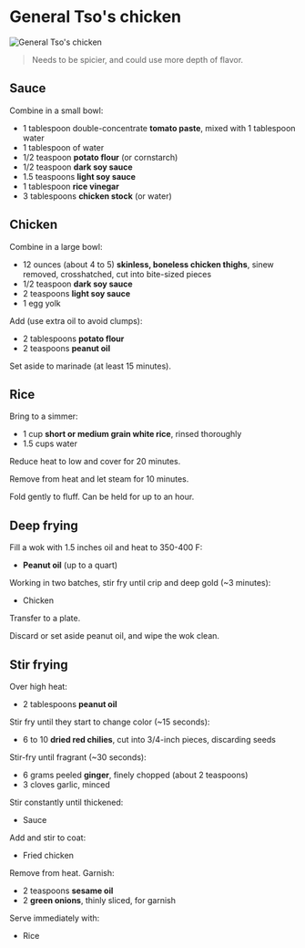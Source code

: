 # General Tso's chicken

![General Tso's chicken](https://pbs.twimg.com/media/C7EgpQ_VsAAyvuA.jpg)

> Needs to be spicier, and could use more depth of flavor.

## Sauce

Combine in a small bowl:

- 1 tablespoon double-concentrate **tomato paste**, mixed with 1 tablespoon water
- 1 tablespoon of water
- 1/2 teaspoon **potato flour** (or cornstarch)
- 1/2 teaspoon **dark soy sauce**
- 1.5 teaspoons **light soy sauce**
- 1 tablespoon **rice vinegar**
- 3 tablespoons **chicken stock** (or water)

## Chicken

Combine in a large bowl:

- 12 ounces (about 4 to 5) **skinless, boneless chicken thighs**, sinew removed, crosshatched, cut into bite-sized pieces
- 1/2 teaspoon **dark soy sauce**
- 2 teaspoons **light soy sauce**
- 1 egg yolk

Add (use extra oil to avoid clumps):

- 2 tablespoons **potato flour**
- 2 teaspoons **peanut oil**

Set aside to marinade (at least 15 minutes).

## Rice

Bring to a simmer:

- 1 cup **short or medium grain white rice**, rinsed thoroughly
- 1.5 cups water

Reduce heat to low and cover for 20 minutes.

Remove from heat and let steam for 10 minutes.

Fold gently to fluff. Can be held for up to an hour.

## Deep frying

Fill a wok with 1.5 inches oil and heat to 350-400 F:

- **Peanut oil** (up to a quart)

Working in two batches, stir fry until crip and deep gold (~3 minutes):

- Chicken

Transfer to a plate.

Discard or set aside peanut oil, and wipe the wok clean.

## Stir frying

Over high heat:

- 2 tablespoons **peanut oil**

Stir fry until they start to change color (~15 seconds):

- 6 to 10 **dried red chilies**, cut into 3/4-inch pieces, discarding seeds

Stir-fry until fragrant (~30 seconds):

- 6 grams peeled **ginger**, finely chopped (about 2 teaspoons)
- 3 cloves garlic, minced

Stir constantly until thickened:

- Sauce

Add and stir to coat:

- Fried chicken

Remove from heat. Garnish:

- 2 teaspoons **sesame oil**
- 2 **green onions**, thinly sliced, for garnish

Serve immediately with:

- Rice
